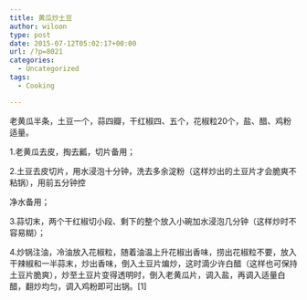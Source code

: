 ```yaml
---
title: 黄瓜炒土豆
author: wiloon
type: post
date: 2015-07-12T05:02:17+00:00
url: /?p=8021
categories:
  - Uncategorized
tags:
  - Cooking

---
```

老黄瓜半条，土豆一个，蒜四瓣，干红椒四、五个，花椒粒20个，盐、醋、鸡粉适量。

1.老黄瓜去皮，掏去瓤，切片备用；
  
2.土豆去皮切片，用水浸泡十分钟，洗去多余淀粉（这样炒出的土豆片才会脆爽不粘锅），用前五分钟控

净水备用；
  
3.蒜切末，两个干红椒切小段、剩下的整个放入小碗加水浸泡几分钟（这样炒时不容易糊）；
  
4.炒锅注油，冷油放入花椒粒，随着油温上升花椒出香味，捞出花椒粒不要，放入干辣椒和一半蒜末，炒出香味，倒入土豆片煸炒，这时滴少许白醋（这样也可保持土豆片脆爽），炒至土豆片变得透明时，倒入老黄瓜片，调入盐，再调入适量白醋，翻炒均匀，调入鸡粉即可出锅。[1]